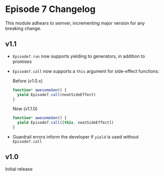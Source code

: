 Episode 7 Changelog
===================

This module adhears to semver, incrementing major version for any breaking change.

v1.1
----

* `Episode7.run` now supports yielding to generators, in addition to promises
* `Episode7.call` now supports a `this` argument for side-effect functions:
  
  Before (v1.0.x)
  ```javascript
  function* awesomeGen() {
    yield Episode7.call(neatSideEffect)
  }
  ```

  Now (v1.1.0)
  ```javascript
  function* awesomeGen() {
    yield Episode7.call([this, neatSideEffect])
  }
  ```
* Guardrail errors inform the developer if `yield` is used without `Episode7.call`


v1.0
----
Initial release